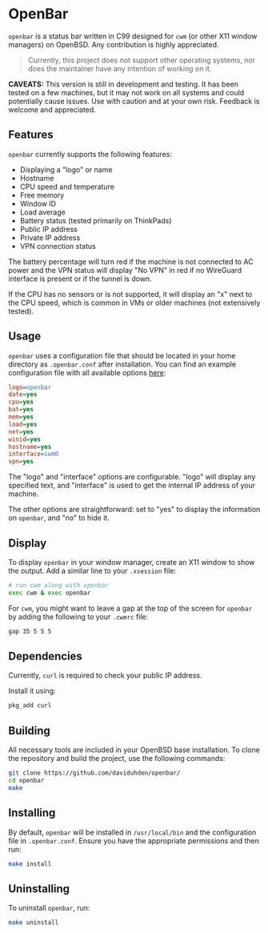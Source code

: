 # OpenBar

`openbar` is a status bar written in C99 designed for `cwm` (or other X11 window managers) on OpenBSD. Any contribution is highly appreciated.

> Currently, this project does not support other operating systems, nor does the maintainer have any intention of working on it.

**CAVEATS:** This version is still in development and testing. It has been tested on a few machines, but it may not work on all systems and could potentially cause issues. Use with caution and at your own risk. Feedback is welcome and appreciated.

## Features

`openbar` currently supports the following features:
- Displaying a "logo" or name
- Hostname
- CPU speed and temperature
- Free memory
- Window ID
- Load average
- Battery status (tested primarily on ThinkPads)
- Public IP address
- Private IP address
- VPN connection status

The battery percentage will turn red if the machine is not connected to AC power and the VPN status will display "No VPN" in red if no WireGuard interface is present or if the tunnel is down.

If the CPU has no sensors or is not supported, it will display an "x" next to the CPU speed, which is common in VMs or older machines (not extensively tested).

## Usage

`openbar` uses a configuration file that should be located in your home directory as `.openbar.conf` after installation. You can find an example configuration file with all available options [here](openbar.conf):

```ini
logo=openbar
date=yes
cpu=yes
bat=yes
mem=yes
load=yes
net=yes
winid=yes
hostname=yes
interface=iwm0
vpn=yes
```

The "logo" and "interface" options are configurable. "logo" will display any specified text, and "interface" is used to get the internal IP address of your machine.

The other options are straightforward: set to "yes" to display the information on `openbar`, and "no" to hide it.

## Display

To display `openbar` in your window manager, create an X11 window to show the output. Add a similar line to your `.xsession` file:

```sh
# run cwm along with openbar
exec cwm & exec openbar
```

For `cwm`, you might want to leave a gap at the top of the screen for `openbar` by adding the following to your `.cwmrc` file:

```sh
gap 35 5 5 5
```

## Dependencies

Currently, `curl` is required to check your public IP address.

Install it using:

```sh
pkg_add curl
```

## Building

All necessary tools are included in your OpenBSD base installation. To clone the repository and build the project, use the following commands:

```sh
git clone https://github.com/daviduhden/openbar/
cd openbar
make
```

## Installing

By default, `openbar` will be installed in `/usr/local/bin` and the configuration file in `.openbar.conf`. Ensure you have the appropriate permissions and then run:

```sh
make install
```

## Uninstalling

To uninstall `openbar`, run:

```sh
make uninstall
```
